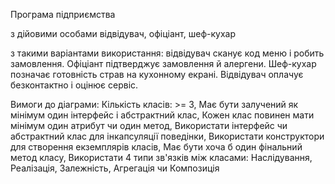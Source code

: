 Програма підприємства

з дійовими особами відвідувач, офіціант, шеф-кухар

з такими варіантами використання: відвідувач сканує код меню і робить замовлення. Офіціант підтверджує замовлення й алергени. Шеф-кухар позначає готовність страв на кухонному екрані. Відвідувач оплачує безконтактно і оцінює сервіс.

Вимоги до діаграми: Кількість класів: >= 3, Має бути залучений як мінімум один інтерфейс і абстрактний клас, Кожен клас повинен мати мінімум один атрибут чи один метод, Використати інтерфейс чи абстрактний клас для інкапсуляції поведінки, Використати конструктори для створення екземплярів класів, Має бути хоча б один фінальний метод класу, Використати 4 типи зв'язків між класами: Наслідування, Реалізація, Залежність, Агрегація чи Композиція